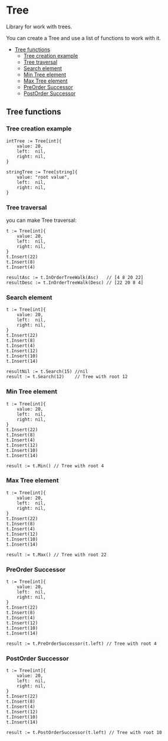 Tree
=======================

Library for work with trees.

You can create a Tree and use a list of functions to work with it.

- [Tree functions](#Tree-functions)
    * [Tree creation example](#Tree-creation-example)
    * [Tree traversal](#Tree-traversal)
    * [Search element](#search-element)
    * [Min Tree element](#min-Tree-element)
    * [Max Tree element](#max-Tree-element)
    * [PreOrder Successor](#preorder-successor)
    * [PostOrder Successor](#postorder-successor)

## Tree functions
### Tree creation example

```
intTree := Tree[int]{
    value: 20,
    left:  nil,
    right: nil,
}

stringTree := Tree[string]{
    value: "root value",
    left:  nil,
    right: nil,
}
```

### Tree traversal
you can make Tree traversal:
```
t := Tree[int]{
    value: 20,
    left:  nil,
    right: nil,
}
t.Insert(22)
t.Insert(8)
t.Insert(4)

resultAsc := t.InOrderTreeWalk(Asc)   // [4 8 20 22]
resultDesc := t.InOrderTreeWalk(Desc) // [22 20 8 4]
```

### Search element

```
t := Tree[int]{
    value: 20,
    left:  nil,
    right: nil,
}
t.Insert(22)
t.Insert(8)
t.Insert(4)
t.Insert(12)
t.Insert(10)
t.Insert(14)

resultNil := t.Search(15) //nil
result := t.Search(12)    // Tree with root 12
```

### Min Tree element
```
t := Tree[int]{
    value: 20,
    left:  nil,
    right: nil,
}
t.Insert(22)
t.Insert(8)
t.Insert(4)
t.Insert(12)
t.Insert(10)
t.Insert(14)

result := t.Min() // Tree with root 4
```
### Max Tree element
```
t := Tree[int]{
    value: 20,
    left:  nil,
    right: nil,
}
t.Insert(22)
t.Insert(8)
t.Insert(4)
t.Insert(12)
t.Insert(10)
t.Insert(14)

result := t.Max() // Tree with root 22
```

### PreOrder Successor
```
t := Tree[int]{
    value: 20,
    left:  nil,
    right: nil,
}
t.Insert(22)
t.Insert(8)
t.Insert(4)
t.Insert(12)
t.Insert(10)
t.Insert(14)

result := t.PreOrderSuccessor(t.left) // Tree with root 4
```

### PostOrder Successor
```
t := Tree[int]{
    value: 20,
    left:  nil,
    right: nil,
}
t.Insert(22)
t.Insert(8)
t.Insert(4)
t.Insert(12)
t.Insert(10)
t.Insert(14)

result := t.PostOrderSuccessor(t.left) // Tree with root 10
```
